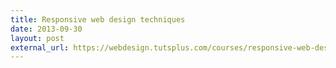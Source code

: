 ```yaml
---
title: Responsive web design techniques
date: 2013-09-30
layout: post
external_url: https://webdesign.tutsplus.com/courses/responsive-web-design-techniques
---
```

